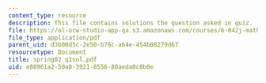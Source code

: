 ```yaml
---
content_type: resource
description: This file contains solutions the question asked in quiz.
file: https://ol-ocw-studio-app-qa.s3.amazonaws.com/courses/6-042j-mathematics-for-computer-science-fall-2005/e88961a250a83921855680aeda0c0b0e_spring02_q1sol.pdf
file_type: application/pdf
parent_uid: d3b00d5c-2e50-b78c-a64e-454b08279d67
resourcetype: Document
title: spring02_q1sol.pdf
uid: e88961a2-50a8-3921-8556-80aeda0c0b0e
---
```

